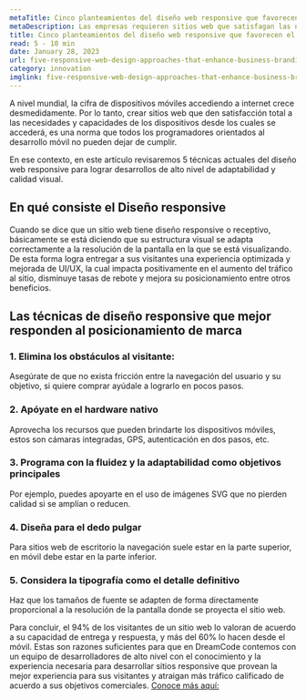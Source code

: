 ```yaml
---
metaTitle: Cinco planteamientos del diseño web responsive que favorecen el posicionamiento de marca empresarial
metaDescription: Las empresas requieren sitios web que satisfagan las necesidades y capacidades de los dispositivos desde el primer acceso de los clientes. Esto es una norma fundamental para los programadores enfocados en el desarrollo móvil.
title: Cinco planteamientos del diseño web responsive que favorecen el posicionamiento de marca empresarial
read: 5 - 10 min
date: January 28, 2023
url: five-responsive-web-design-approaches-that-enhance-business-branding
category: innovation
imglink: five-responsive-web-design-approaches-that-enhance-business-branding.jpg
---
```


A nivel mundial, la cifra de dispositivos móviles accediendo a internet crece desmedidamente. Por lo tanto, crear sitios web que den satisfacción total a las necesidades y capacidades de los dispositivos desde los cuales se accederá, es una norma que todos los programadores orientados al desarrollo móvil no pueden dejar de cumplir.

En ese contexto, en este artículo revisaremos 5 técnicas actuales del diseño web responsive para lograr desarrollos de alto nivel de adaptabilidad y calidad visual.

## En qué consiste el Diseño responsive

Cuando se dice que un sitio web tiene diseño responsive o receptivo, básicamente se está diciendo que su estructura visual se adapta correctamente a la resolución de la pantalla en la que se está visualizando. De esta forma logra entregar a sus visitantes una experiencia optimizada y mejorada de UI/UX, la cual impacta positivamente en el aumento del tráfico al sitio, disminuye tasas de rebote y mejora su posicionamiento entre otros beneficios.

## Las técnicas de diseño responsive que mejor responden al posicionamiento de marca

### 1. Elimina los obstáculos al visitante:

Asegúrate de que no exista fricción entre la navegación del usuario y su objetivo, si quiere comprar ayúdale a lograrlo en pocos pasos.

### 2. Apóyate en el hardware nativo

Aprovecha los recursos que pueden brindarte los dispositivos móviles, estos son cámaras integradas, GPS, autenticación en dos pasos, etc.

### 3. Programa con la fluidez y la adaptabilidad como objetivos principales

Por ejemplo, puedes apoyarte en el uso de imágenes SVG que no pierden calidad si se amplían o reducen.

### 4. Diseña para el dedo pulgar

Para sitios web de escritorio la navegación suele estar en la parte superior, en móvil debe estar en la parte inferior.

### 5. Considera la tipografía como el detalle definitivo

Haz que los tamaños de fuente se adapten de forma directamente proporcional a la resolución de la pantalla donde se proyecta el sitio web.

Para concluir, el 94% de los visitantes de un sitio web lo valoran de acuerdo a su capacidad de entrega y respuesta, y más del 60% lo hacen desde el móvil. Estas son razones suficientes para que en DreamCode contemos con un equipo de desarrolladores de alto nivel con el conocimiento y la experiencia necesaria para desarrollar sitios responsive que provean la mejor experiencia para sus visitantes y atraigan más tráfico calificado de acuerdo a sus objetivos comerciales. [Conoce más aquí:](https://www.dreamcodesoft.com/services)
